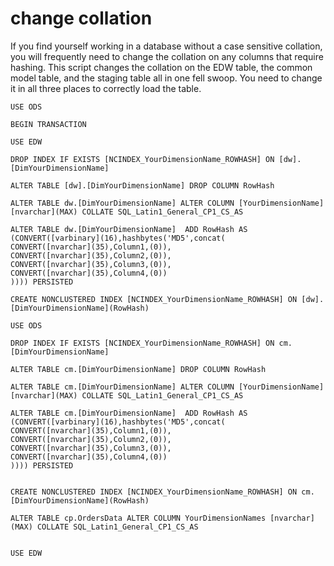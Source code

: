 # change collation

If you find yourself working in a database without a case sensitive collation, you will frequently need to change the collation on any columns that require hashing. This script changes the collation on the EDW table, the common model table, and the staging table all in one fell swoop. You need to change it in all three places to correctly load the table.

```text
USE ODS

BEGIN TRANSACTION

USE EDW

DROP INDEX IF EXISTS [NCINDEX_YourDimensionName_ROWHASH] ON [dw].[DimYourDimensionName]

ALTER TABLE [dw].[DimYourDimensionName] DROP COLUMN RowHash

ALTER TABLE dw.[DimYourDimensionName] ALTER COLUMN [YourDimensionName] [nvarchar](MAX) COLLATE SQL_Latin1_General_CP1_CS_AS

ALTER TABLE dw.[DimYourDimensionName]  ADD RowHash AS (CONVERT([varbinary](16),hashbytes('MD5',concat(
CONVERT([nvarchar](35),Column1,(0)),
CONVERT([nvarchar](35),Column2,(0)),
CONVERT([nvarchar](35),Column3,(0)),
CONVERT([nvarchar](35),Column4,(0))
)))) PERSISTED

CREATE NONCLUSTERED INDEX [NCINDEX_YourDimensionName_ROWHASH] ON [dw].[DimYourDimensionName](RowHash)

USE ODS

DROP INDEX IF EXISTS [NCINDEX_YourDimensionName_ROWHASH] ON cm.[DimYourDimensionName]

ALTER TABLE cm.[DimYourDimensionName] DROP COLUMN RowHash

ALTER TABLE cm.[DimYourDimensionName] ALTER COLUMN [YourDimensionName] [nvarchar](MAX) COLLATE SQL_Latin1_General_CP1_CS_AS

ALTER TABLE cm.[DimYourDimensionName]  ADD RowHash AS (CONVERT([varbinary](16),hashbytes('MD5',concat(
CONVERT([nvarchar](35),Column1,(0)),
CONVERT([nvarchar](35),Column2,(0)),
CONVERT([nvarchar](35),Column3,(0)),
CONVERT([nvarchar](35),Column4,(0))
)))) PERSISTED


CREATE NONCLUSTERED INDEX [NCINDEX_YourDimensionName_ROWHASH] ON cm.[DimYourDimensionName](RowHash)

ALTER TABLE cp.OrdersData ALTER COLUMN YourDimensionNames [nvarchar](MAX) COLLATE SQL_Latin1_General_CP1_CS_AS


USE EDW
```

